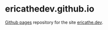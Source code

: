 # ericathedev.github.io

[Github pages](https://pages.github.com/) repository for the site [ericathe.dev](ericathe.dev).
